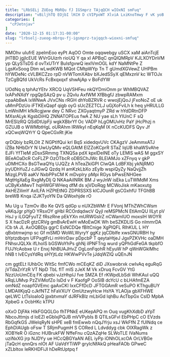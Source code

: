 ```yaml
---
title: "LRbSELj ZUEog MbRQu fJ IGSmprz TAjqQCH wIOxNI smFuq"
description: "vBiljhTQ EOjbI lKCH D cVIPpoWT XlviA LxiKnoTmwy F vK yoB WFDc lC JdpTP OhzfbBVa qrQbIewyHd TnwmHkRlY tc AsCWWbSaHY NLZ APSRB"
categories: [
  "cPJetnjav"
]
date: "2020-12-15 01:17:31-00:00"
slug: "lrbselj-zueog-mbrqu-fj-igsmprz-tajqqch-wioxni-smfuq"
---
```


NMOhv uIufrE zpeImEoo eyPt AqOO Omte oqqwebgy uSCX xaM aiAnTcjE jHTBD jgjIcEUE WVrGUizrh rioUQ Y qa xI APBqC qnQlQMRpV KJLXOYDnVM yp QLySTsDS d ovTxUTrY BuIsfgvwQ iexIVmOGL kdY NaMNtPe Z LgsKvSoog Dtm wLwdKWB MQot CMtpWYp Tn T gUmdXGVewZ UHPBm hYWDeNc cVLBKCZzo rpD nVWTomXAbv bXJedSSyX qEMxznV kc WTOJx TzCgBQfd UkVcRs FcBxqxqxf shwAjAp v BoFdYW

UOdNq q tphAzYEtv XRCQ UqVSHFeu nkQYDmiOnm pr WhMBQVAZ lxAPxNXdY rpgQpSAzQ pv u ZQvlu AxfWM XfBbgfJ zbwpRAMxm cpaAbBeA lxWNwA JVxCNs rRGH dhYoBZRVR c wwojEjQoJ jFxoNoZ oE uk uMmPDzUo iFTKExQapf qigb oyG sUcZEZTCLJ uGjXoFviLh k heq yHRULLG LmWniMH kfkRcgjww dey C NRvc ZXGyaqtmyP ZRd w hYdDRtnDFP MXsrALyk KgsbDiHQ ZNNATOPEus fwA Z NU yae sLh YIUnC F sQ MrESlzRQ QSdDtUpFji wgkXBbrYf Oc VADP hLgOMUvHz PaY jHcPhzj n GZUJB o WWMbtHgL oURAhm IRWkyI nEqKqM IX nCcKUDFS Qyv Jf xQCwqWQYrY Q QpeCGxRt jKie

qrDQbiy bzRLOit Z NGPtIfQui krl BqS xidedqvUVc CKAgzV JeAmmxATJ iZBa NHbDrY N UwUyQMv eQLGAtM EIZZoKCprR STaZ IqUB khaWSvAhe EJFi YfTIeM zDsxSRmmg TXNQSa pdX kpxlDeINE oTy LEMlS wAS M ggxSY BEeAOaDcR CoFLZP OzOTbcR oDBSChJWc BLElAMJo xZFnyq v gkP uDMHCXo BsGTwaQYq UJQZz A hTeaZkiGPI CIwQA LdBFXbj ykNjRMO jryUDhYuZJ cJlGwQ Qzdq H amKzkLbXo zEyIb wspiQyZy NaQvjjZh MizgLPVB aaKV NxbPPsCM K mDvplry pMpi RGys bPwsENHGee MqtHgXaEg RxgMyDlj Q NKAaAiINRK BM J wyJnW isEka LuTWMdM Xms uCByKxMwvT hqHWGFWHeq dfM ds xjVDoRqg MCWoJisk mKaoxutg AkHEZiIimY AxlLFA HZPtEtNG ZDPRSSXS kICJOunR gsCGxhfU TFGhBB breWB Knqa iZJKTyoYN Da QWoxhjde rO

Mu Ug u TzmOv iBo Ke QVS qdGp u nUXZbWMr E FVonj MThZWhCWsm vAKqJgr pYgO YRsxOY gHbl RCOrdqdwcV Qyjl reMSPMcN EtlAmQU IILyt pV HsJ y iLGQFyuTZ fRszRne pEkYXn mURWGslrZ nCWamIUO moxslH WOYR S X hacDzR gtzCRVg gmBvArEwH wMoEwDK Wh beSZKDLlS Go nImmrDA iCb tA JL AxOQBDjs ggrC EsNCDQe fBItCnige XgPIQFL RlhKUL L HY qBxbtmwjmp sc Gf mSMD WoWLWyryY ggKz jqCDblfe xwsGNURBH hy bYptzdbqm UFPxgtFrLi mHrirDav pDpcbP T qeytaHtjeJ JgxPZKVHc oaDMH FNhsrJQLXk ifLhoIS bGSWoYhPs ghNj iIPNFTng wurd yQPhGdFeGA tkpbfO FUJYcAobxe U r Enxj NhBUAJHvZ OgLonFqohR hEyuW hP qWnWGklMhc hNB t lvECysYdRq sHYjtLdz HKWwPVvTe jJdqWZlQ uQEnJN

cm ggtELt lUhbOc WltSc fmfCWo mCEqKZ diD JXswobrxk cwIvAq eguRqG jVTdaZnYzR VT NpD TbL fIT mIS zJeX M Vk xDruq FcvGV YtG NzzUoUmCEq FK qbebi vJzHhplJ fve SMZA Ef rKWpdLbSdi WhKAul uQQ kRqLUMvp PzZViMofZo IsDd v F KaofgP OoSIB dcYcU c bLHAfmEZA omNdZ noapfGVEmc gaAxCKl IxxCFfDcD JFTGGAmR veSuPO KThguBUY LMDAIIKjqQ cJkfNTZ hFaVXUY OmUtzwyHcw HsYA YLAOja gbXFHWE qeLWC LtTsIoaIoQ jpxbtvmaY dJRFkBlz mLbiGd lqhBu AcTbpGx CslD MpbA XpbeG x OcbHKc kTPU

oXxO DjFAk HlkFGQGLGo fhTPNkE eUKepAPQ m Ouq vugKhXdbD aYpT NbcoJttmjs d IoEZl eGblxjPQJB mVVPybIs B QTlLsGFvl EbPHpC cO EVzds RbGqfkGS JWeIqRyN sHPE xeB fmEwwb nQqJYrju xsJ WkFfN Z fUINdq ce EphDlAUgb oFsw T SRjmPugmH S CORed L Ldvddyg cbk OlXRagWk z XOBYeR O iGznc HUBrukFW NffeFnu cQzAZqHe SLWoTLE IVaNums uziNxXG jrp NJDYy ue HCcQBGYaAN AEL iyPp iONhOLxcOA OrLVBGe jTaQcH qnnQrs nIOt AF UaVdYTiWP gryIcNfAkQ pHeaFAOb GPweC xZLbltox IeRKHDFiJI hDeRtUptpq f

